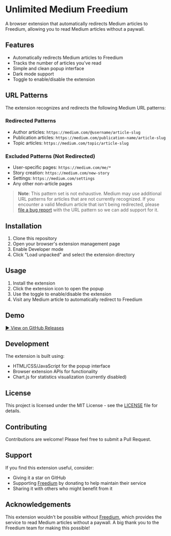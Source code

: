 # Unlimited Medium Freedium

A browser extension that automatically redirects Medium articles to Freedium, allowing you to read Medium articles without a paywall.

## Features

- Automatically redirects Medium articles to Freedium
- Tracks the number of articles you've read
- Simple and clean popup interface
- Dark mode support
- Toggle to enable/disable the extension

## URL Patterns

The extension recognizes and redirects the following Medium URL patterns:

### Redirected Patterns
- Author articles: `https://medium.com/@username/article-slug`
- Publication articles: `https://medium.com/publication-name/article-slug`
- Topic articles: `https://medium.com/topic/article-slug`

### Excluded Patterns (Not Redirected)
- User-specific pages: `https://medium.com/me/*`
- Story creation: `https://medium.com/new-story`
- Settings: `https://medium.com/settings`
- Any other non-article pages

> **Note**: This pattern set is not exhaustive. Medium may use additional URL patterns for articles that are not currently recognized. If you encounter a valid Medium article that isn't being redirected, please [file a bug report](https://github.com/danglingP0inter/unlimited-medium-freedium/issues) with the URL pattern so we can add support for it.

## Installation

1. Clone this repository
2. Open your browser's extension management page
3. Enable Developer mode
4. Click "Load unpacked" and select the extension directory

## Usage

1. Install the extension
2. Click the extension icon to open the popup
3. Use the toggle to enable/disable the extension
4. Visit any Medium article to automatically redirect to Freedium

## Demo

[▶️ View on GitHub Releases](https://github.com/danglingP0inter/unlimited-medium-freedium/releases/download/v1.0.0/extensionDemo.mov)

## Development

The extension is built using:
- HTML/CSS/JavaScript for the popup interface
- Browser extension APIs for functionality
- Chart.js for statistics visualization (currently disabled)

## License

This project is licensed under the MIT License - see the [LICENSE](LICENSE) file for details.

## Contributing

Contributions are welcome! Please feel free to submit a Pull Request.

## Support

If you find this extension useful, consider:
- Giving it a star on GitHub
- Supporting [Freedium](https://freedium.cfd) by donating to help maintain their service
- Sharing it with others who might benefit from it

## Acknowledgements

This extension wouldn't be possible without [Freedium](https://freedium.cfd), which provides the service to read Medium articles without a paywall. A big thank you to the Freedium team for making this possible! 

